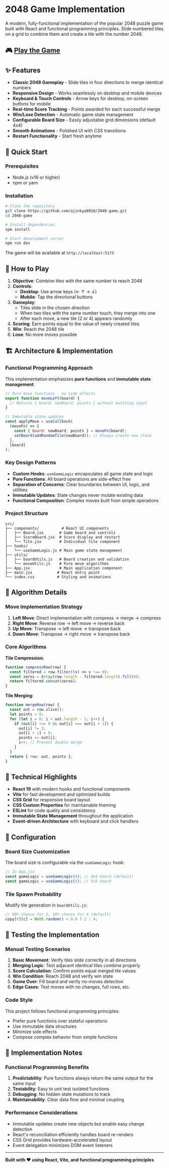 # 2048 Game Implementation

A modern, fully-functional implementation of the popular 2048 puzzle game built with React and functional programming principles. Slide numbered tiles on a grid to combine them and create a tile with the number 2048.

## 🎮 [Play the Game](https://your-deployment-link.vercel.app)

## ✨ Features

- **Classic 2048 Gameplay** - Slide tiles in four directions to merge identical numbers
- **Responsive Design** - Works seamlessly on desktop and mobile devices
- **Keyboard & Touch Controls** - Arrow keys for desktop, on-screen buttons for mobile
- **Real-time Score Tracking** - Points awarded for each successful merge
- **Win/Lose Detection** - Automatic game state management
- **Configurable Board Size** - Easily adjustable grid dimensions (default 4x4)
- **Smooth Animations** - Polished UI with CSS transitions
- **Restart Functionality** - Start fresh anytime

## 🚀 Quick Start

### Prerequisites

- Node.js (v16 or higher)
- npm or yarn

### Installation

```bash
# Clone the repository
git clone https://github.com/ajinkya8010/2048-game.git
cd 2048-game

# Install dependencies
npm install

# Start development server
npm run dev
```

The game will be available at `http://localhost:5173`


## 🎯 How to Play

1. **Objective**: Combine tiles with the same number to reach 2048
2. **Controls**:
   - **Desktop**: Use arrow keys (← ↑ → ↓)
   - **Mobile**: Tap the directional buttons
3. **Gameplay**:
   - Tiles slide in the chosen direction
   - When two tiles with the same number touch, they merge into one
   - After each move, a new tile (2 or 4) appears randomly
4. **Scoring**: Earn points equal to the value of newly created tiles
5. **Win**: Reach the 2048 tile
6. **Lose**: No more moves possible

## 🏗️ Architecture & Implementation

### Functional Programming Approach

This implementation emphasizes **pure functions** and **immutable state management**:

```javascript
// Pure move functions - no side effects
export function moveLeft(board) {
  // Returns { board: newBoard, points } without mutating input
}

// Immutable state updates
const applyMove = useCallback(
  (moveFn) => {
    const { board: newBoard, points } = moveFn(board);
    setBoard(addRandomTile(newBoard)); // Always create new state
  },
  [board]
);
```

### Key Design Patterns

- **Custom Hooks**: `useGameLogic` encapsulates all game state and logic
- **Pure Functions**: All board operations are side-effect free
- **Separation of Concerns**: Clear boundaries between UI, logic, and utilities
- **Immutable Updates**: State changes never mutate existing data
- **Functional Composition**: Complex moves built from simple operations

### Project Structure

```
src/
├── components/          # React UI components
│   ├── Board.jsx       # Game board and controls
│   ├── ScoreBoard.jsx  # Score display and restart
│   └── Tile.jsx        # Individual tile component
├── hooks/
│   └── useGameLogic.js # Main game state management
├── utils/
│   ├── boardUtils.js   # Board creation and validation
│   └── moveUtils.js    # Pure move algorithms
├── App.jsx             # Main application component
├── main.jsx           # React entry point
└── index.css          # Styling and animations
```

## 🧮 Algorithm Details

### Move Implementation Strategy

1. **Left Move**: Direct implementation with compress → merge → compress
2. **Right Move**: Reverse row → left move → reverse back
3. **Up Move**: Transpose → left move → transpose back
4. **Down Move**: Transpose → right move → transpose back

### Core Algorithms

**Tile Compression**:

```javascript
function compressRow(row) {
  const filtered = row.filter((v) => v !== 0);
  const zeros = Array(row.length - filtered.length).fill(0);
  return filtered.concat(zeros);
}
```

**Tile Merging**:

```javascript
function mergeRow(row) {
  const out = row.slice();
  let points = 0;
  for (let i = 0; i < out.length - 1; i++) {
    if (out[i] !== 0 && out[i] === out[i + 1]) {
      out[i] *= 2;
      out[i + 1] = 0;
      points += out[i];
      i++; // Prevent double merge
    }
  }
  return { row: out, points };
}
```

## 🎨 Technical Highlights

- **React 19** with modern hooks and functional components
- **Vite** for fast development and optimized builds
- **CSS Grid** for responsive board layout
- **CSS Custom Properties** for maintainable theming
- **ESLint** for code quality and consistency
- **Immutable State Management** throughout the application
- **Event-driven Architecture** with keyboard and click handlers

## 🔧 Configuration

### Board Size Customization

The board size is configurable via the `useGameLogic` hook:

```javascript
// In App.jsx
const gameLogic = useGameLogic(4); // 4x4 board (default)
const gameLogic = useGameLogic(5); // 5x5 board
```

### Tile Spawn Probability

Modify tile generation in `boardUtils.js`:

```javascript
// 90% chance for 2, 10% chance for 4 (default)
copy[r][c] = Math.random() < 0.9 ? 2 : 4;
```

## 🧪 Testing the Implementation

### Manual Testing Scenarios

1. **Basic Movement**: Verify tiles slide correctly in all directions
2. **Merging Logic**: Test adjacent identical tiles combine properly
3. **Score Calculation**: Confirm points equal merged tile values
4. **Win Condition**: Reach 2048 and verify win state
5. **Game Over**: Fill board and verify no-moves detection
6. **Edge Cases**: Test moves with no changes, full rows, etc.

### Code Style

This project follows functional programming principles:

- Prefer pure functions over stateful operations
- Use immutable data structures
- Minimize side effects
- Compose complex behavior from simple functions

## 📝 Implementation Notes

### Functional Programming Benefits

1. **Predictability**: Pure functions always return the same output for the same input
2. **Testability**: Easy to unit test isolated functions
3. **Debugging**: No hidden state mutations to track
4. **Maintainability**: Clear data flow and minimal coupling

### Performance Considerations

- Immutable updates create new objects but enable easy change detection
- React's reconciliation efficiently handles board re-renders
- CSS Grid provides hardware-accelerated layout
- Event delegation minimizes DOM event listeners

---

**Built with ❤️ using React, Vite, and functional programming principles**
